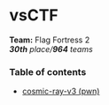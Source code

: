 # vsCTF

**Team:** Flag Fortress 2 \
_**30th** place/**964** teams_

### Table of contents

* [cosmic-ray-v3 (pwn)](cosmic-ray-v3)
